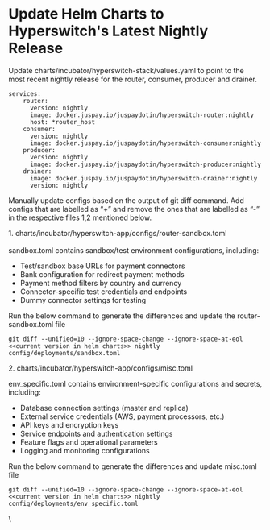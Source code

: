 # Update Helm Charts to Hyperswitch's Latest Nightly Release

Update charts/incubator/hyperswitch-stack/values.yaml to point to the most recent nightly release for the router, consumer, producer and drainer.

```
services:
    router:
      version: nightly
      image: docker.juspay.io/juspaydotin/hyperswitch-router:nightly
      host: *router_host
    consumer:
      version: nightly
      image: docker.juspay.io/juspaydotin/hyperswitch-consumer:nightly
    producer:
      version: nightly
      image: docker.juspay.io/juspaydotin/hyperswitch-producer:nightly
    drainer:
      image: docker.juspay.io/juspaydotin/hyperswitch-drainer:nightly
      version: nightly
```

Manually update configs based on the output of git diff command. Add configs that are labelled as “+” and remove the ones that are labelled as “-” in the respective files 1,2 mentioned below.

1\. charts/incubator/hyperswitch-app/configs/router-sandbox.toml\
\
sandbox.toml contains sandbox/test environment configurations, including:

* Test/sandbox base URLs for payment connectors
* Bank configuration for redirect payment methods
* Payment method filters by country and currency
* Connector-specific test credentials and endpoints
* Dummy connector settings for testing

Run the below command to generate the differences and update the router-sandbox.toml file

```
git diff --unified=10 --ignore-space-change --ignore-space-at-eol <<current version in helm charts>> nightly config/deployments/sandbox.toml
```

2\. charts/incubator/hyperswitch-app/configs/misc.toml

env\_specific.toml contains environment-specific configurations and secrets, including:

* Database connection settings (master and replica)
* External service credentials (AWS, payment processors, etc.)
* API keys and encryption keys
* Service endpoints and authentication settings
* Feature flags and operational parameters
* Logging and monitoring configurations

Run the below command to generate the differences and update misc.toml file

```
git diff --unified=10 --ignore-space-change --ignore-space-at-eol <<current version in helm charts>> nightly config/deployments/env_specific.toml
```

\
